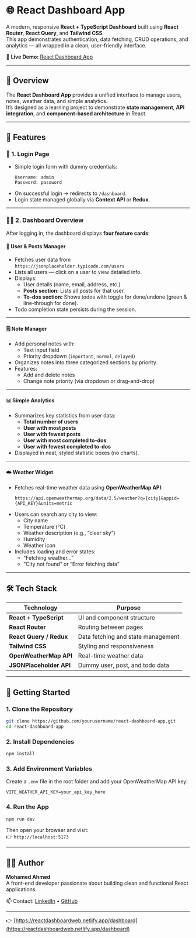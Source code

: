 # 🌐 React Dashboard App

A modern, responsive **React + TypeScript Dashboard** built using **React Router**, **React Query**, and **Tailwind CSS**.  
This app demonstrates authentication, data fetching, CRUD operations, and analytics — all wrapped in a clean, user-friendly interface.

🎥 **Live Demo:** [React Dashboard App](https://reactdashboardweb.netlify.app/)

---

## 🚀 Overview

The **React Dashboard App** provides a unified interface to manage users, notes, weather data, and simple analytics.  
It’s designed as a learning project to demonstrate **state management**, **API integration**, and **component-based architecture** in React.

---

## 📂 Features

### 🔐 1. Login Page

- Simple login form with dummy credentials:
  ```
  Username: admin
  Password: password
  ```
- On successful login → redirects to `/dashboard`.
- Login state managed globally via **Context API** or **Redux**.

---

### 🧑‍💻 2. Dashboard Overview

After logging in, the dashboard displays **four feature cards**:

#### 🧍 User & Posts Manager

- Fetches user data from  
  `https://jsonplaceholder.typicode.com/users`
- Lists all users — click on a user to view detailed info.
- Displays:
  - User details (name, email, address, etc.)
  - **Posts section:** Lists all posts for that user.
  - **To-dos section:** Shows todos with toggle for done/undone (green & line-through for done).
- Todo completion state persists during the session.

---

#### 🗒️ Note Manager

- Add personal notes with:
  - Text input field
  - Priority dropdown (`important`, `normal`, `delayed`)
- Organizes notes into three categorized sections by priority.
- Features:
  - Add and delete notes
  - Change note priority (via dropdown or drag-and-drop)

---

#### 📊 Simple Analytics

- Summarizes key statistics from user data:
  - **Total number of users**
  - **User with most posts**
  - **User with fewest posts**
  - **User with most completed to-dos**
  - **User with fewest completed to-dos**
- Displayed in neat, styled statistic boxes (no charts).

---

#### ☁️ Weather Widget

- Fetches real-time weather data using **OpenWeatherMap API**:
  ```
  https://api.openweathermap.org/data/2.5/weather?q={city}&appid={API_KEY}&units=metric
  ```
- Users can search any city to view:
  - City name
  - Temperature (°C)
  - Weather description (e.g., “clear sky”)
  - Humidity
  - Weather icon
- Includes loading and error states:
  - “Fetching weather…”
  - “City not found” or “Error fetching data”

---

## 🛠️ Tech Stack

| Technology              | Purpose                            |
| ----------------------- | ---------------------------------- |
| **React + TypeScript**  | UI and component structure         |
| **React Router**        | Routing between pages              |
| **React Query / Redux** | Data fetching and state management |
| **Tailwind CSS**        | Styling and responsiveness         |
| **OpenWeatherMap API**  | Real-time weather data             |
| **JSONPlaceholder API** | Dummy user, post, and todo data    |

---

## 🧭 Getting Started

### 1. Clone the Repository

```bash
git clone https://github.com/yourusername/react-dashboard-app.git
cd react-dashboard-app
```

### 2. Install Dependencies

```bash
npm install
```

### 3. Add Environment Variables

Create a `.env` file in the root folder and add your OpenWeatherMap API key:

```
VITE_WEATHER_API_KEY=your_api_key_here
```

### 4. Run the App

```bash
npm run dev
```

Then open your browser and visit:  
👉 `http://localhost:5173`

---

## 👨‍💻 Author

**Mohamed Ahmed**  
A front-end developer passionate about building clean and functional React applications.

📫 Contact: [LinkedIn](https://www.linkedin.com/in/mohamed-ahmed-bb8194219/) • [GitHub](https://github.com/mohamedahmed1452)

---

👉 [https://reactdashboardweb.netlify.app/dashboard](https://reactdashboardweb.netlify.app/dashboard)

